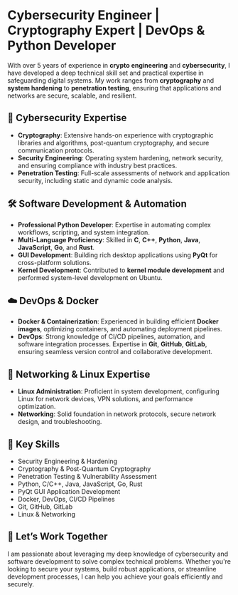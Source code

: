 # Cybersecurity Engineer | Cryptography Expert | DevOps & Python Developer

With over 5 years of experience in **crypto engineering** and **cybersecurity**, I have developed a deep technical skill set and practical expertise in safeguarding digital systems. My work ranges from **cryptography** and **system hardening** to **penetration testing**, ensuring that applications and networks are secure, scalable, and resilient.

## 🔐 **Cybersecurity Expertise**
- **Cryptography**: Extensive hands-on experience with cryptographic libraries and algorithms, post-quantum cryptography, and secure communication protocols.
- **Security Engineering**: Operating system hardening, network security, and ensuring compliance with industry best practices.
- **Penetration Testing**: Full-scale assessments of network and application security, including static and dynamic code analysis.

## 🛠 **Software Development & Automation**
- **Professional Python Developer**: Expertise in automating complex workflows, scripting, and system integration.
- **Multi-Language Proficiency**: Skilled in **C**, **C++**, **Python**, **Java**, **JavaScript**, **Go**, and **Rust**.
- **GUI Development**: Building rich desktop applications using **PyQt** for cross-platform solutions.
- **Kernel Development**: Contributed to **kernel module development** and performed system-level development on Ubuntu.

## ☁️ **DevOps & Docker**
- **Docker & Containerization**: Experienced in building efficient **Docker images**, optimizing containers, and automating deployment pipelines.
- **DevOps**: Strong knowledge of CI/CD pipelines, automation, and software integration processes. Expertise in **Git**, **GitHub**, **GitLab**, ensuring seamless version control and collaborative development.

## 🔧 **Networking & Linux Expertise**
- **Linux Administration**: Proficient in system development, configuring Linux for network devices, VPN solutions, and performance optimization.
- **Networking**: Solid foundation in network protocols, secure network design, and troubleshooting.

## 🚀 **Key Skills**
- Security Engineering & Hardening
- Cryptography & Post-Quantum Cryptography
- Penetration Testing & Vulnerability Assessment
- Python, C/C++, Java, JavaScript, Go, Rust
- PyQt GUI Application Development
- Docker, DevOps, CI/CD Pipelines
- Git, GitHub, GitLab
- Linux & Networking

## 💬 **Let’s Work Together**
I am passionate about leveraging my deep knowledge of cybersecurity and software development to solve complex technical problems. Whether you're looking to secure your systems, build robust applications, or streamline development processes, I can help you achieve your goals efficiently and securely.
